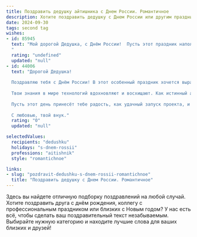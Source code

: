 ```yaml
---
title: Поздравить дедушку айтишника с Днем России. Романтичное
description: Хотите поздравить дедушку с Днем России или другим праздником? Наш ИИ создаст незабываемое поздравление, а вы обязательно выделитесь среди других.  
date: 2024-09-30
tags: second tag
wishes:
- id: 85945
  text: "Мой дорогой Дедушка, с Днём России!  Пусть этот праздник наполнит твоё сердце гордостью за нашу великую страну, а твою жизнь – такой же стабильностью и силой, как код твоих гениальных программ.  Я восхищаюсь твоей работой, твоим умом и твоей способностью создавать что-то прекрасное в цифровом мире.  Пусть твоя жизнь будет такой же яркой и неповторимой, как сам праздник, и пусть любовь родных всегда согревает тебя. Счастья тебе, крепкого здоровья и долгих лет жизни!
  "
  rating: "undefined"
  updated: "null"
- id: 44006
  text: "Дорогой Дедушка!
  
  Поздравляю тебя с Днём России! В этот особенный праздник хочется выразить всю свою любовь и уважение к тебе. Ты — наш крепкий оплот, словно надежный сервер, который всегда поддерживает и охраняет.
  
  Твои знания в мире технологий вдохновляют и восхищают. Как истинный айтишник, ты создаёшь не только коды и программы, но и крепкие связи в нашей семье, наполняя каждый день теплом и заботой.
  
  Пусть этот день принесёт тебе радость, как удачный запуск проекта, и вдохновение, как светлая идея, оформляющаяся в жизнь. Желаю тебе здоровья, счастья и новых свершений!
  
  С любовью, твой внук."
  rating: "0"
  updated: "null"

selectedValues:
  recipients: "dedushku"
  holidays: "s-dnem-rossii"
  professions: "aitishnik"
  style: "romantichnoe"

links:
- slug: "pozdravit-dedushku-s-dnem-rossii-romantichnoe"
  title: "Поздравить дедушку с Днем России. Романтичное"
---
```


Здесь вы найдете отличную подборку поздравлений на любой случай. 
Хотите поздравить друга с днём рождения, коллегу с профессиональным праздником или близких с Новым годом? У нас есть всё, чтобы сделать ваш поздравительный текст незабываемым. Выбирайте нужную категорию и находите лучшие слова для ваших близких и друзей!
